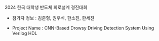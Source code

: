 2024 한국 대학생 반도체 회로설계 경진대회 

- 참가자 정보 : 김준형, 권우석, 한소진, 한세진

- Project Name : CNN-Based Drowsy Driving Detection System Using Verilog HDL

